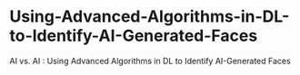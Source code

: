 # Using-Advanced-Algorithms-in-DL-to-Identify-AI-Generated-Faces
AI vs. AI : Using Advanced Algorithms in DL to Identify  AI-Generated Faces
